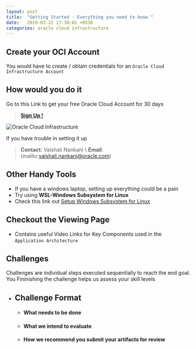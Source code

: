 ```yaml
---
layout: post
title:  "Getting Started - Everything you need to know "
date:   2019-03-22 17:30:02 +0530
categories: oracle cloud infrastructure
---
```


Create your OCI Account
-------------------------
You would have to create / obtain credentials for an `Oracle Cloud Infrastructure Account`

How would you do it 
---------------------
Go to this Link to get your free Oracle Cloud Account for 30 days 

> [**Sign Up !**](https://cloud.oracle.com/tryit)

<!--more-->

![Oracle Cloud Infrastructure](https://cloud.oracle.com/opc/images/promo-why-cloud-1.jpg)

If you have trouble in setting it up 

> **Contact**: Vaishali Nankani  \\
> **Email**: (mailto:vaishali.nankani@oracle.com)

Other Handy Tools 
---------
* If you have a windows laptop, setting up everything could be a pain
* Try using **WSL-Windows Subsystem for Linux**
* Check this link out [Setup Windows Subsystem for Linux](https://medium.com/jsonlovesyaml/why-you-dont-need-a-vm-to-run-linux-on-windows-anymore-d67e8dc2bed0) 

Checkout the Viewing Page 
---------
* Contains useful Video Links for Key Components used in the `Application Architecture`

Challenges
---
Challenges are individual steps executed sequentially to reach the end goal.
You Fininishing the challenge helps us assess your skill levels 
* ## Challenge Format
    * #### What needs to be done
    * #### What we intend to evaluate 
    * #### How we recommend you submit your artifacts for review






